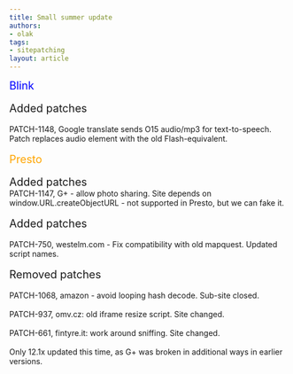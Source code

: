 ```yaml
---
title: Small summer update
authors:
- olak
tags:
- sitepatching
layout: article
---
```

<span style="color: blue"><span style="font-size: 140%">Blink</span></span><br/><br/><span style="font-size: 140%">Added patches</span><br/><br/>PATCH-1148, Google translate sends O15 audio/mp3 for text-to-speech. Patch replaces audio element with the old Flash-equivalent.<br/><br/><span style="color: orange"><span style="font-size: 140%">Presto</span></span><br/><br/><span style="font-size: 140%">Added patches</span><br/>PATCH-1147, G+ - allow photo sharing. Site depends on window.URL.createObjectURL - not supported in Presto, but we can fake it.<br/><br/><span style="font-size: 140%">Added patches</span><br/><br/>PATCH-750, westelm.com - Fix compatibility with old mapquest. Updated script names.<br/><br/><span style="font-size: 140%">Removed patches</span><br/><br/>PATCH-1068, amazon - avoid looping hash decode. Sub-site closed.<br/><br/>PATCH-937, omv.cz: old iframe resize script. Site changed.<br/><br/>PATCH-661, fintyre.it: work around sniffing. Site changed.<br/><br/>Only 12.1x updated this time, as G+ was broken in additional ways in earlier versions.
